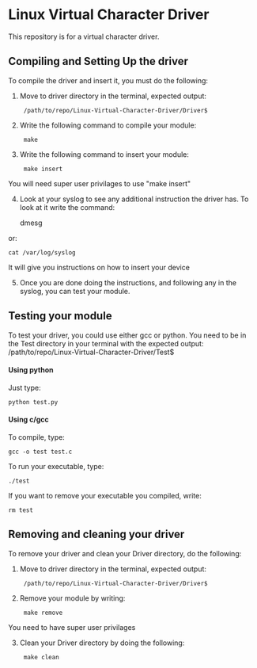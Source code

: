 # Linux Virtual Character Driver

This repository is for a virtual character driver.

## Compiling and Setting Up the driver

To compile the driver and insert it, you must do the following:

1. Move to driver directory in the terminal, expected output:

		/path/to/repo/Linux-Virtual-Character-Driver/Driver$

2. Write the following command to compile your module:

		make

3. Write the following command to insert your module:
		
		make insert

You will need super user privilages to use "make insert"

4. Look at your syslog to see any additional instruction the driver has.
To look at it write the command: 

	dmesg
	
or:

	cat /var/log/syslog
	
It will give you instructions on how to insert your device

5. Once you are done doing the instructions, and following any in
the syslog, you can test your module.

## Testing your module

To test your driver, you could use either gcc or python.
You need to be in the Test directory in your terminal with the expected output:
		/path/to/repo/Linux-Virtual-Character-Driver/Test$

#### Using python

Just type:

	python test.py

#### Using c/gcc

To compile, type:

	gcc -o test test.c

To run your executable, type:

	./test

If you want to remove your executable you compiled, write:

	rm test

## Removing and cleaning your driver

To remove your driver and clean your Driver directory, do the following:

1. Move to driver directory in the terminal, expected output:

		/path/to/repo/Linux-Virtual-Character-Driver/Driver$
		
2. Remove your module by writing:

		make remove
		
You need to have super user privilages

3. Clean your Driver directory by doing the following:

		make clean




